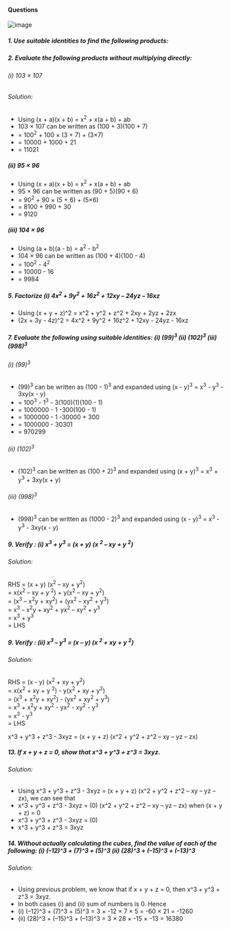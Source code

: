 #### Questions
![image](https://user-images.githubusercontent.com/20998959/133594422-8e984c6b-28dc-4e90-a09f-c45c25b4f246.png)

##### 1. Use suitable identities to find the following products:
##### 2. Evaluate the following products without multiplying directly:
###### (i) 103 × 107 
###### Solution:
* Using (x + a)(x + b) = x<sup>2</sup> + x(a + b) + ab
* 103 × 107 can be written as (100 + 3)(100 + 7) 
* = 100<sup>2</sup> + 100 × (3 + 7) + (3×7) 
* = 10000 + 1000 + 21 
* = 11021
##### (ii) 95 × 96 
* Using (x + a)(x + b) = x<sup>2</sup> + x(a + b) + ab
* 95 × 96 can be written as (90 + 5)(90 + 6) 
* = 90<sup>2</sup> + 90 × (5 + 6) + (5×6) 
* = 8100 + 990 + 30 
* = 9120
##### (iii) 104 × 96
* Using (a + b)(a - b) = a<sup>2</sup> - b<sup>2</sup>
* 104 × 96 can be written as (100 + 4)(100 - 4) 
* = 100<sup>2</sup> - 4<sup>2</sup>
* = 10000 - 16 
* = 9984
##### 5. Factorize (i) 4x<sup>2</sup> + 9y<sup>2</sup> + 16z<sup>2</sup> + 12xy – 24yz – 16xz
* Using (x + y + z)^2 = x^2 + y^2 + z^2 + 2xy + 2yz + 2zx
* (2x + 3y - 4z)^2 = 4x^2 + 9y^2 + 16z^2 + 12xy - 24yz - 16xz

##### 7. Evaluate the following using suitable identities: (i) (99)<sup>3</sup> (ii) (102)<sup>3</sup> (iii) (998)<sup>3</sup>
###### (i) (99)<sup>3</sup>
* (99)<sup>3</sup> can be written as (100 - 1)<sup>3</sup> and expanded using (x - y)<sup>3</sup> = x<sup>3</sup> - y<sup>3</sup> - 3xy(x - y)
* = 100<sup>3</sup> - 1<sup>3</sup> - 3(100)(1)(100 - 1)
* = 1000000 - 1 -300(100 - 1) 
* = 1000000 - 1 -30000 + 300
* = 1000000 - 30301
* = 970299
###### (ii) (102)<sup>3</sup>
* (102)<sup>3</sup> can be written as (100 + 2)<sup>3</sup> and expanded using (x + y)<sup>3</sup> = x<sup>3</sup> + y<sup>3</sup> + 3xy(x + y)
###### (iii) (998)<sup>3</sup>
* (998)<sup>3</sup> can be written as (1000 - 2)<sup>3</sup> and expanded using (x - y)<sup>3</sup> = x<sup>3</sup> - y<sup>3</sup> - 3xy(x - y)
##### 9. Verify : (i) x<sup>3</sup> + y<sup>3</sup> = (x + y) (x <sup>2</sup> – xy + y <sup>2</sup>) 
###### Solution:
RHS = (x + y) (x<sup>2</sup> – xy + y<sup>2</sup>) <br> 
= x(x<sup>2</sup> – xy + y <sup>2</sup>) + y(x<sup>2</sup> – xy + y<sup>2</sup>) <br>
= (x<sup>3</sup> – x<sup>2</sup>y + xy<sup>2</sup>) + (yx<sup>2</sup> – xy<sup>2</sup> + y<sup>3</sup>) <br>
= x<sup>3</sup> – x<sup>2</sup>y + xy<sup>2</sup> + yx<sup>2</sup> – xy<sup>2</sup> + y<sup>3</sup> <br>
= x<sup>3</sup> + y<sup>3</sup> <br>
= LHS
##### 9. Verify : (ii) x<sup>3</sup> – y<sup>3</sup> = (x – y) (x <sup>2</sup> + xy + y <sup>2</sup>)
###### Solution:
RHS = (x - y) (x<sup>2</sup> + xy + y<sup>2</sup>) <br> 
= x(x<sup>2</sup> + xy + y <sup>2</sup>) - y(x<sup>2</sup> + xy + y<sup>2</sup>) <br>
= (x<sup>3</sup> + x<sup>2</sup>y + xy<sup>2</sup>) - (yx<sup>2</sup> + xy<sup>2</sup> + y<sup>3</sup>) <br>
= x<sup>3</sup> + x<sup>2</sup>y + xy<sup>2</sup> - yx<sup>2</sup> - xy<sup>2</sup> - y<sup>3</sup> <br>
= x<sup>3</sup> - y<sup>3</sup> <br>
= LHS

x^3 + y^3 + z^3 - 3xyz = (x + y + z) (x^2 + y^2 + z^2 – xy – yz – zx)
##### 13. If x + y + z = 0, show that x^3 + y^3 + z^3 = 3xyz. 
###### Solution:
* Using x^3 + y^3 + z^3 - 3xyz = (x + y + z) (x^2 + y^2 + z^2 – xy – yz – zx), we can see that 
* x^3 + y^3 + z^3 - 3xyz = (0) (x^2 + y^2 + z^2 – xy – yz – zx) when (x + y + z) = 0
* x^3 + y^3 + z^3 - 3xyz = (0)
* x^3 + y^3 + z^3 = 3xyz

##### 14. Without actually calculating the cubes, find the value of each of the following: (i) (–12)^3 + (7)^3 + (5)^3 (ii) (28)^3 + (–15)^3 + (–13)^3
###### Solution:
* Using previous problem, we know that if x + y + z = 0, then x^3 + y^3 + z^3 = 3xyz. 
* In both cases (i) and (ii) sum of numbers is 0. Hence
* (i) (–12)^3 + (7)^3 + (5)^3 = 3 × -12 × 7 × 5 = -60 × 21 = -1260
* (ii) (28)^3 + (–15)^3 + (–13)^3 = 3 × 28 × -15 × -13 = 16380
